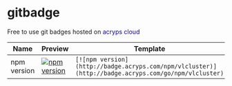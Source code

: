 # gitbadge
Free to use git badges hosted on <span style="color: #0F05A0">acryps cloud</span>

| Name          | Preview                                                                                                  | Template                                                                                                 |
|---------------|----------------------------------------------------------------------------------------------------------|----------------------------------------------------------------------------------------------------------|
| npm version   | [![npm version](http://badge.acryps.com/npm/vlcluster)](http://badge.acryps.com/go/npm/vlcluster)        | `[![npm version](http://badge.acryps.com/npm/vlcluster)](http://badge.acryps.com/go/npm/vlcluster)`      |